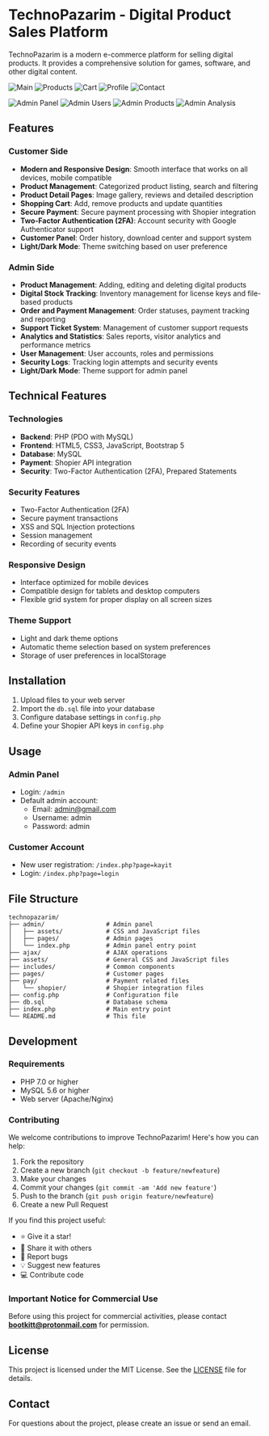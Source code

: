 # TechnoPazarim - Digital Product Sales Platform

TechnoPazarim is a modern e-commerce platform for selling digital products. It provides a comprehensive solution for games, software, and other digital content.

![Main](assets/images/main.png)
![Products](assets/images/products.png)
![Cart](assets/images/cart.png)
![Profile](assets/images/Profile.png)
![Contact](assets/images/contact.png)

![Admin Panel](assets/images/admin.png)
![Admin Users](assets/images/users.png)
![Admin Products](assets/images/products.png)
![Admin Analysis](assets/images/analysis.png)


## Features

### Customer Side
- **Modern and Responsive Design**: Smooth interface that works on all devices, mobile compatible
- **Product Management**: Categorized product listing, search and filtering
- **Product Detail Pages**: Image gallery, reviews and detailed description
- **Shopping Cart**: Add, remove products and update quantities
- **Secure Payment**: Secure payment processing with Shopier integration
- **Two-Factor Authentication (2FA)**: Account security with Google Authenticator support
- **Customer Panel**: Order history, download center and support system
- **Light/Dark Mode**: Theme switching based on user preference

### Admin Side
- **Product Management**: Adding, editing and deleting digital products
- **Digital Stock Tracking**: Inventory management for license keys and file-based products
- **Order and Payment Management**: Order statuses, payment tracking and reporting
- **Support Ticket System**: Management of customer support requests
- **Analytics and Statistics**: Sales reports, visitor analytics and performance metrics
- **User Management**: User accounts, roles and permissions
- **Security Logs**: Tracking login attempts and security events
- **Light/Dark Mode**: Theme support for admin panel

## Technical Features

### Technologies
- **Backend**: PHP (PDO with MySQL)
- **Frontend**: HTML5, CSS3, JavaScript, Bootstrap 5
- **Database**: MySQL
- **Payment**: Shopier API integration
- **Security**: Two-Factor Authentication (2FA), Prepared Statements

### Security Features
- Two-Factor Authentication (2FA)
- Secure payment transactions
- XSS and SQL Injection protections
- Session management
- Recording of security events

### Responsive Design
- Interface optimized for mobile devices
- Compatible design for tablets and desktop computers
- Flexible grid system for proper display on all screen sizes

### Theme Support
- Light and dark theme options
- Automatic theme selection based on system preferences
- Storage of user preferences in localStorage

## Installation

1. Upload files to your web server
2. Import the `db.sql` file into your database
3. Configure database settings in `config.php`
4. Define your Shopier API keys in `config.php`

## Usage

### Admin Panel
- Login: `/admin`
- Default admin account:
  - Email: admin@gmail.com
  - Username: admin
  - Password: admin

### Customer Account
- New user registration: `/index.php?page=kayit`
- Login: `/index.php?page=login`

## File Structure

```
technopazarim/
├── admin/                 # Admin panel
│   ├── assets/            # CSS and JavaScript files
│   ├── pages/             # Admin pages
│   └── index.php          # Admin panel entry point
├── ajax/                  # AJAX operations
├── assets/                # General CSS and JavaScript files
├── includes/              # Common components
├── pages/                 # Customer pages
├── pay/                   # Payment related files
│   └── shopier/           # Shopier integration files
├── config.php             # Configuration file
├── db.sql                 # Database schema
├── index.php              # Main entry point
└── README.md              # This file
```

## Development

### Requirements
- PHP 7.0 or higher
- MySQL 5.6 or higher
- Web server (Apache/Nginx)

### Contributing
We welcome contributions to improve TechnoPazarim! Here's how you can help:

1. Fork the repository
2. Create a new branch (`git checkout -b feature/newfeature`)
3. Make your changes
4. Commit your changes (`git commit -am 'Add new feature'`)
5. Push to the branch (`git push origin feature/newfeature`)
6. Create a new Pull Request

If you find this project useful:
- ⭐ Give it a star!
- 📢 Share it with others
- 🐛 Report bugs
- 💡 Suggest new features
- 💻 Contribute code

### Important Notice for Commercial Use
Before using this project for commercial activities, please contact **bootkitt@protonmail.com** for permission.

## License

This project is licensed under the MIT License. See the [LICENSE](LICENSE) file for details.

## Contact

For questions about the project, please create an issue or send an email.